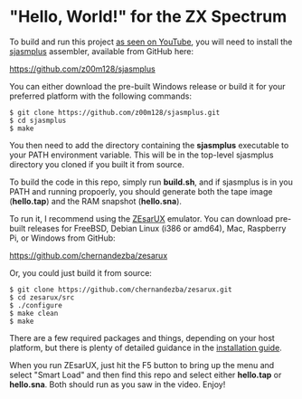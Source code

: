 # "Hello, World!" for the ZX Spectrum

To build and run this project [as seen on YouTube](https://youtu.be/pRZIKJ9l0G8),
you will need to install the [sjasmplus](http://z00m128.github.io/sjasmplus/documentation.html)
assembler, available from GitHub here:

https://github.com/z00m128/sjasmplus

You can either download the pre-built Windows release or build it for your
preferred platform with the following commands:

```
$ git clone https://github.com/z00m128/sjasmplus.git
$ cd sjasmplus
$ make
```

You then need to add the directory containing the **sjasmplus** executable
to your PATH environment variable. This will be in the top-level sjasmplus
directory you cloned if you built it from source.

To build the code in this repo, simply run **build.sh**, and if sjasmplus
is in you PATH and running propoerly, you should generate both the tape
image (**hello.tap**) and the RAM snapshot (**hello.sna**).

To run it, I recommend using the [ZEsarUX](https://github.com/chernandezba/zesarux)
emulator. You can download pre-built releases for FreeBSD, Debian Linux (i386 or amd64),
Mac, Raspberry Pi, or Windows from GitHub:

https://github.com/chernandezba/zesarux

Or, you could just build it from source:

```
$ git clone https://github.com/chernandezba/zesarux.git
$ cd zesarux/src
$ ./configure
$ make clean
$ make
```

There are a few required packages and things, depending on your host platform,
but there is plenty of detailed guidance in the
[installation guide](https://github.com/chernandezba/zesarux/blob/9.2/src/INSTALL).

When you run ZEsarUX, just hit the F5 button to bring up the menu and select
"Smart Load" and then find this repo and select either **hello.tap** or **hello.sna**.
Both should run as you saw in the video. Enjoy!
